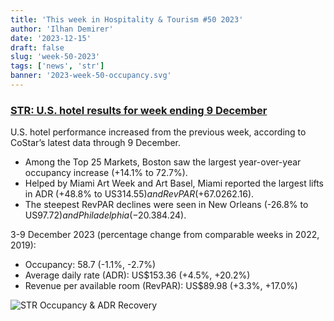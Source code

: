 ```yaml
---
title: 'This week in Hospitality & Tourism #50 2023'
author: 'Ilhan Demirer'
date: '2023-12-15'
draft: false
slug: 'week-50-2023'
tags: ['news', 'str']
banner: '2023-week-50-occupancy.svg'
---
```


### [STR: U.S. hotel results for week ending 9 December](https://str.com/press-release/us-hotel-results-week-ending-9-december)

U.S. hotel performance increased from the previous week, according to CoStar’s latest data through 9 December.

- Among the Top 25 Markets, Boston saw the largest year-over-year occupancy increase (+14.1% to 72.7%).
- Helped by Miami Art Week and Art Basel, Miami reported the largest lifts in ADR (+48.8% to US$314.55) and RevPAR (+67.0% to US$262.16).
- The steepest RevPAR declines were seen in New Orleans (-26.8% to US$97.72) and Philadelphia (-20.3% to US$84.24).

3-9 December 2023 (percentage change from comparable weeks in 2022, 2019):

- Occupancy: 58.7 (-1.1%, -2.7%)
- Average daily rate (ADR): US$153.36 (+4.5%, +20.2%)
- Revenue per available room (RevPAR): US$89.98 (+3.3%, +17.0%)

![STR Occupancy & ADR Recovery](/images/blogimages/2023-week-50-occupancy.svg)
